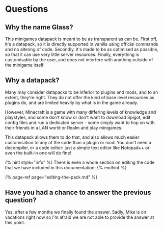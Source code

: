 # Questions

## Why the name Glass?

This minigames datapack is meant to be as transparent as can be. First off, it's a datapack, so it is directly supported in vanilla using official commands and no altering of code. Secondly, it's made to be as optimised as possible, so that it can use very little server resources. Finally, everything is customisable by the user, and does not interfere with anything outside of the minigame itself.

## Why a datapack?

Many may consider datapacks to be inferior to plugins and mods, and to an extent, they're right. They do not offer the kind of base level resources as plugins do, and are limited heavily by what is in the game already.

However, Minecraft is a game with many differing levels of knowledge and playstyles, and some don't know or don't want to download Spigot, edit config files and run a dedicated server - some simply want to hop on with their friends in a LAN world or Realm and play minigames.

This datapack allows them to do that, and also allows much easier customisation to any of the code than a plugin or mod. You don't need a decompiler, or a code editor: just a simple text editor like Notepad++ or even the built-in one will do fine!

{% hint style="info" %}
There is even a whole section on editing the code that we have included in this documentation:
{% endhint %}

{% page-ref page="editing-the-pack.md" %}

## Have you had a chance to answer the previous question?

Yes, after a few months we finally found the answer. Sadly, Mike is on vacations right now so I'm afraid we are not able to provide the answer at this point.



